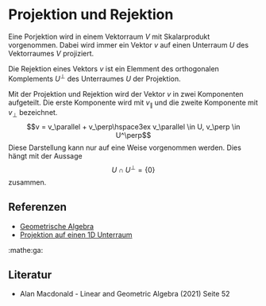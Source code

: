 # Projektion und Rejektion

Eine Porjektion wird in einem Vektorraum $V$ mit Skalarprodukt vorgenommen.
Dabei wird immer ein Vektor $v$ auf einen Unterraum $U$ des Vektorraumes $V$
projiziert.

Die Rejektion eines Vektors $v$ ist ein Elemment des orthogonalen Komplements
$U^\perp$ des Unterraumes $U$ der Projektion.

Mit der Projektion und Rejektion wird der Vektor $v$ in zwei Komponenten
aufgeteilt. Die erste Komponente wird mit $v_\parallel$ und die zweite
Komponente mit $v_\perp$ bezeichnet.
$$v = v_\parallel + v_\perp\hspace3ex v_\parallel \in U, v_\perp \in U^\perp$$
Diese Darstellung kann nur auf eine Weise vorgenommen werden. Dies hängt mit
der Aussage 
$$U\cap U^\perp = \{0\}$$
zusammen.

## Referenzen
- [Geometrische Algebra](f35d.md)
- [Projektion auf einen 1D Unterraum](dog5.md)

:mathe:ga:

## Literatur
- Alan Macdonald - Linear and Geometric Algebra (2021) Seite 52
